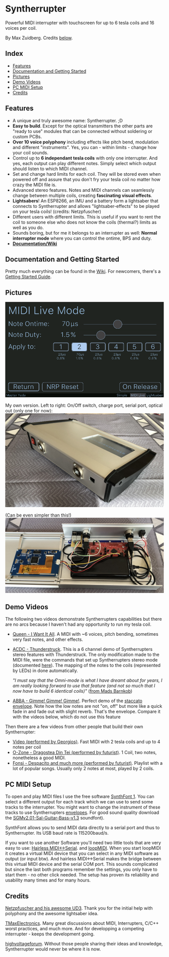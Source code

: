 # Syntherrupter

Powerful MIDI interrupter with touchscreen for up to 6 tesla coils and 16 voices per coil. 

By Max Zuidberg. Credits [below](#credits).

## Index 

* [Features](#features)
* [Documentation and Getting Started](#documentation-and-getting-started)
* [Pictures](#pictures)
* [Demo Videos](#demo-videos)
* [PC MIDI Setup](#pc-midi-setup)
* [Credits](#credits)

## Features

* A unique and truly awesome name: Syntherrupter. ;D 
* **Easy to build**. Except for the optical transmitters the other parts are "ready to use" modules that can be connected without soldering or custom PCBs.
* **Over 10 voice polyphony** including effects like pitch bend, modulation and different "instruments". Yes, you can - within limits - change how your coil sounds.
* Control up to **6 independant tesla coils** with only one interrupter. And yes, each output can play different notes. Simply select which output should listen to which MIDI channel.
* Set and change hard limits for each coil. They will be stored even when powered off and assure that you don't fry your tesla coil no matter how crazy the MIDI file is.
* Advanced stereo features. Notes and MIDI channels can seamlessly change between multiple coils, creating **fascinating visual effects**.
* **Lightsabers**! An ESP8266, an IMU and a battery form a lightsaber that connects to Syntherrupter and allows "lightsaber-effects" to be played on your tesla coils! (credits: Netzpfuscher)
* Different users with different limits. This is useful if you want to rent the coil to someone else who does not know the coils (thermal?) limits as well as you do.
* Sounds boring, but for me it belongs to an interrupter as well: **Normal interrupter mode** where you can control the ontime, BPS and duty.
* **[Documentation/Wiki](/Documentation/Wiki#readme)**

## Documentation and Getting Started

Pretty much everything can be found in the [Wiki](/Documentation/Wiki#readme). For newcomers, there's a [Getting Started Guide](/Documentation/Wiki/Getting%20Started.md#readme). 

## Pictures

![UI Preview](/Documentation/Pictures/UI/MIDI%20Live%20Dark.png)

My own version. Left to right: On/Off switch, charge port, serial port, optical out (only one for now):
![Syntherrupter Max Back](/Documentation/Pictures/Syntherrupter_Max_Back.jpeg)

(Can be even simpler than this!)
![Syntherrupter Max Inside](/Documentation/Pictures/Syntherrupter_Max_Internal.jpeg)

## Demo Videos

The following two videos demonstrate Syntherrupters capabilities but there are no arcs because I haven't had any opportunity to run my tesla coil. 

* [Queen - I Want It All](http://www.youtube.com/watch?v=H2ykCsD_b5g). A MIDI with ~6 voices, pitch bending, sometimes very fast notes, and other effects.

* [ACDC - Thunderstruck](http://www.youtube.com/watch?v=Tyts9u0le6A). This is a 6 channel demo of Syntherrupters stereo features with Thunderstruck. The only modification made to the MIDI file, were the commands that set up Syntherrupters stereo mode (documented [here](/Documentation/Wiki/Custom%20MIDI%20Commands.md)). The mapping of the notes to the coils (represented by LEDs) in done automatically.

    *"I must say that the Omni-mode is what I have dreamt about for years, I am really looking forward to use that feature (and not so much that I now have to build 6 identical coils)"* ([from Mads Barnkob](https://highvoltageforum.net/index.php?topic=1020.msg8430#msg8430))

* [ABBA - Gimme! Gimme! Gimme!](https://www.youtube.com/watch?v=6n-RvNdsbxE). Perfect demo of the [staccato envelope](/Documentation/Wiki/Envelopes.md#readme). Note how the low notes are not "on, off" but more like a quick fade in and fade out with slight reverb. That's the envelope. Compare it with the videos below, which do not use this feature

Then there are a few videos from other people that build their own Syntherrupter:
* [Video (performed by Georgios)](https://www.youtube.com/watch?v=1vgiw4VHPKQ). Fast MIDI with 2 tesla coils and up to 4 notes per coil
* [O-Zone - Dragostea Din Tei (performed by futurist)](https://www.youtube.com/watch?v=86U6sI6FZ6c). 1 Coil, two notes, nonetheless a good MIDI.
* [Fonsi - Despacito and much more (performed by futurist)](https://www.youtube.com/playlist?list=PLlkH_ZpBGiexB1ahBjtajvHqJAfMIxrB1). Playlist with a lot of popular songs. Usually only 2 notes at most, played by 2 coils. 

## PC MIDI Setup

To open and play MIDI files I use the free software [SynthFont 1](http://www.synthfont.com/). You can select a different output for each track which we can use to send some tracks to the interrupter. You might want to change the instrument of these tracks to use Syntherrupters [envelopes](/Documentation/Wiki/Envelopes.md#readme). For good sound quality download the [SGMv2.01-Sal-Guitar-Bass-v1.3](https://sites.google.com/site/soundfonts4u) soundfont).

SynthFont allows you to send MIDI data directly to a serial port and thus to Syntherrupter. Its USB baud rate is 115200baud/s.

If you want to use another Software you'll need two little tools that are very easy to use: [Hairless MIDI<->Serial](https://projectgus.github.io/hairless-midiserial/). and [loopMIDI](https://www.tobias-erichsen.de/software/loopmidi.html). When you start loopMIDI it creates a virtual MIDI device that you can select in any MIDI software as output (or input btw). And hairless MIDI<->Serial makes the bridge between this virtual MIDI device and the serial COM port.
This sounds complicated but since the last both programs remember the settings, you only have to start them - no other click needed. The setup has proven its reliability and usability many times and for many hours. 

## Credits

[Netzpfuscher and his awesome UD3](https://highvoltageforum.net/index.php?topic=188.0). Thank you for the initial help with polyphony and the awesome lightsaber idea.

[TMaxElectronics](https://tmax-electronics.de/easteregg/). Many great discussions about MIDI, Interrupters, C/C++ worst practices, and much more. And for developping a competing interrupter - keeps the development going. 

[highvoltageforum](https://highvoltageforum.net). Without those people sharing their ideas and knowledge, Syntherrupter would never be where it is now. 
